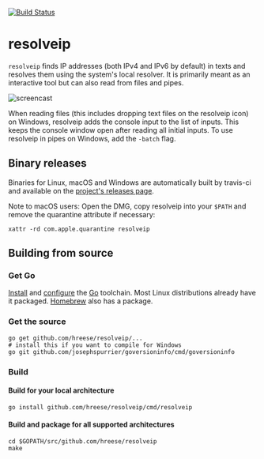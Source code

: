 [![Build Status](https://travis-ci.org/hreese/resolveip.svg?branch=master)](https://travis-ci.org/hreese/resolveip)

# resolveip

```resolveip``` finds IP addresses (both IPv4 and IPv6 by default) in texts and resolves them using the system's local resolver.
It is primarily meant as an interactive tool but can also read from files and pipes.

![screencast](res/.screencast01.gif)

When reading files (this includes dropping text files on the resolveip icon) on Windows, resolveip adds the console input to the list of inputs. This keeps the console window open after reading all initial inputs. To use resolveip in pipes on Windows, add the ```-batch``` flag.

## Binary releases

Binaries for Linux, macOS and Windows are automatically built by travis-ci and available
on the [project's releases page](https://github.com/hreese/resolveip/releases).

Note to macOS users: Open the DMG, copy resolveip into your ```$PATH``` and remove the
quarantine attribute if necessary:
```
xattr -rd com.apple.quarantine resolveip
```

## Building from source

### Get Go

[Install](https://golang.org/dl) and [configure](https://golang.org/doc/install) the [Go](https://golang.org/) toolchain. Most Linux distributions already have it packaged. [Homebrew](http://brew.sh) also has a package.

### Get the source

```
go get github.com/hreese/resolveip/...
# install this if you want to compile for Windows
go git github.com/josephspurrier/goversioninfo/cmd/goversioninfo
```
### Build

#### Build for your local architecture
```
go install github.com/hreese/resolveip/cmd/resolveip
```

#### Build and package for all supported architectures

```
cd $GOPATH/src/github.com/hreese/resolveip
make
```
